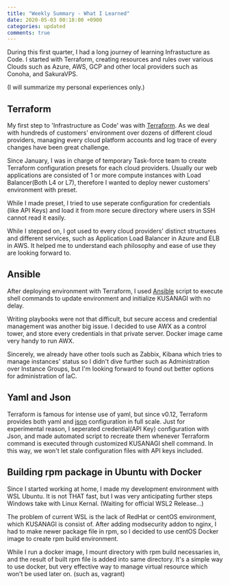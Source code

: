 ```yaml
---
title: "Weekly Summary - What I Learned"
date: 2020-05-03 00:18:00 +0900
categories: updated
comments: true
---
```


During this first quarter, I had a long journey of learning Infrastucture as Code. I started with Terraform, creating resources and rules over various Clouds such as Azure, AWS, GCP and other local providers such as Conoha, and SakuraVPS.

(I will summarize my personal experiences only.)

## Terraform

My first step to 'Infrastructure as Code' was with [Terraform][terraform]. As we deal with hundreds of customers' environment over dozens of different cloud providers, managing every cloud platform accounts and log trace of every changes have been great challenge.

Since January, I was in charge of temporary Task-force team to create Terraform configuration presets for each cloud providers. Usually our web applications are consisted of 1 or more compute instances with Load Balancer(Both L4 or L7), therefore I wanted to deploy newer customers' environment with preset.

 While I made preset, I tried to use seperate configuration for credentials (like API Keys) and load it from more secure directory where users in SSH cannot read it easily.

While I stepped on, I got used to every cloud providers' distinct structures and different services, such as Application Load Balancer in Azure and ELB in AWS. It helped me to understand each philosophy and ease of use they are looking forward to.

## Ansible

After deploying environment with Terraform, I used [Ansible][ansible] script to execute shell commands to update environment and initialize KUSANAGI with no delay.

Writing playbooks were not that difficult, but secure access and credential management was another big issue. I decided to use AWX as a control tower, and store every credentials in that private server. Docker image came very handy to run AWX.

Sincerely, we already have other tools such as Zabbix, Kibana which tries to manage instances' status so I didn't dive further such as Administration over Instance Groups, but I'm looking forward to found out better options for administration of IaC.

## Yaml and Json

Terraform is famous for intense use of yaml, but since v0.12, Terraform provides both yaml and [json][json] configuration in full scale. Just for experimental reason, I seperated credential(API Key) configuration with Json, and made automated script to recreate them whenever Terraform command is executed through customized KUSANAGI shell command. In this way, we won't let stale configuration files with API keys included.

## Building rpm package in Ubuntu with Docker

Since I started working at home, I made my development environment with WSL Ubuntu. It is not THAT fast, but I was very anticipating further steps Windows take with Linux Kernal. (Waiting for official WSL2 Release...)

The problem of current WSL is the lack of RedHat or centOS environment, which  KUSANAGI is consist of. After adding modsecurity addon to nginx, I had to make newer package file in rpm, so I decided to use centOS Docker image to create rpm build environment.

While I run a docker image, I mount directory with rpm build necessaries in, and the result of built rpm file is added into same directory. It's a simple way to use docker, but very effective way to manage virtual resource which won't be used later on. (such as, vagrant)

[terraform]: https://www.terraform.io/docs/cli-index.html
[ansible]: https://www.ansible.com/
[json]: https://www.terraform.io/docs/configuration/syntax-json.html
